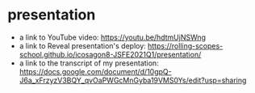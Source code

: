 # presentation

- a link to YouTube video: https://youtu.be/hdtmUjNSWng
- a link to Reveal presentation's deploy: https://rolling-scopes-school.github.io/icosagon8-JSFE2021Q1/presentation/
- a link to the transcript of my presentation: https://docs.google.com/document/d/10gpQ-J6a_xFrzyzV3BQY_qvOaPWGcMnGyba19VMS0Ys/edit?usp=sharing